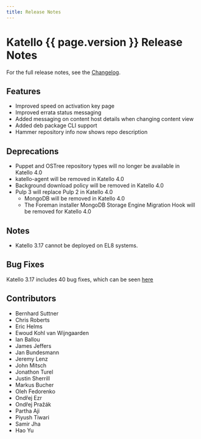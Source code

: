 ```yaml
---
title: Release Notes
---
```


# Katello {{ page.version }} Release Notes

For the full release notes, see the [Changelog](https://github.com/Katello/katello/blob/KATELLO-3.17/CHANGELOG.md).

## Features
* Improved speed on activation key page
* Improved errata status messaging
* Added messaging on content host details when changing content view
* Added deb package CLI support
* Hammer repository info now shows repo description

## Deprecations

* Puppet and OSTree repository types will no longer be available in Katello 4.0
* katello-agent will be removed in Katello 4.0
* Background download policy will be removed in Katello 4.0
* Pulp 3 will replace Pulp 2 in Katello 4.0
    * MongoDB will be removed in Katello 4.0
    * The Foreman installer MongoDB Storage Engine Migration Hook will be removed for Katello 4.0 

## Notes

* Katello 3.17 cannot be deployed on EL8 systems.

## Bug Fixes

Katello 3.17 includes 40 bug fixes, which can be seen [here](https://projects.theforeman.org/projects/katello/issues?c%5B%5D=tracker&c%5B%5D=status&c%5B%5D=priority&c%5B%5D=subject&c%5B%5D=author&c%5B%5D=assigned_to&c%5B%5D=updated_on&c%5B%5D=category&c%5B%5D=fixed_version&f%5B%5D=status_id&f%5B%5D=fixed_version_id&f%5B%5D=tracker_id&f%5B%5D=&group_by=&op%5Bfixed_version_id%5D=%3D&op%5Bstatus_id%5D=c&op%5Btracker_id%5D=%3D&per_page=50&set_filter=1&sort=id%3Adesc&utf8=✓&v%5Bfixed_version_id%5D%5B%5D=1282&v%5Btracker_id%5D%5B%5D=1)

## Contributors

* Bernhard Suttner
* Chris Roberts
* Eric Helms
* Ewoud Kohl van Wijngaarden
* Ian Ballou
* James Jeffers
* Jan Bundesmann
* Jeremy Lenz
* John Mitsch
* Jonathon Turel
* Justin Sherrill
* Markus Bucher
* Oleh Fedorenko
* Ondřej Ezr
* Ondřej Pražák
* Partha Aji
* Piyush Tiwari
* Samir Jha
* Hao Yu